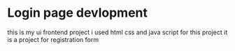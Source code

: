 # Login page devlopment
this is my ui frontend project
i used html css and java script for this project 
it is a project for registration form 
